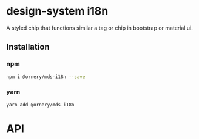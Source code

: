 # design-system i18n
A styled chip that functions similar a tag or chip in bootstrap or material ui.

## Installation

### npm
```bash
npm i @ornery/mds-i18n --save
```

### yarn
```bash
yarn add @ornery/mds-i18n
```

# API
